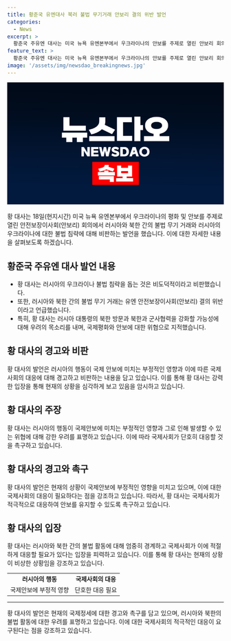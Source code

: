```yaml
---
title: 황준국 유엔대사 북러 불법 무기거래 안보리 결의 위반 발언
categories:
  - News
excerpt: >
  황준국 주유엔 대사는 미국 뉴욕 유엔본부에서 우크라이나의 안보를 주제로 열린 안보리 회의에서 러시아의 북한과의 불법무기거래와 러시아의 우크라이나 침략을 비난했다. 그는 러시아 대통령의 북한 방문과 러시아의 북한과의 군사협력 가능성에 대해 우려를 표명하고, 관련된 국제안보 우려를 강조했다. 또한, 러시아의 안보리 제재 결의 이행 감시 위원회 활동 거부에 대해 비판하며 국제사회의 단호한 대응을 촉구했다.
feature_text: >
  황준국 주유엔 대사는 미국 뉴욕 유엔본부에서 우크라이나의 안보를 주제로 열린 안보리 회의에서 러시아의 북한과의 불법무기거래와 러시아의 우크라이나 침략을 비난했다. 그는 러시아 대통령의 북한 방문과 러시아의 북한과의 군사협력 가능성에 대해 우려를 표명하고, 관련된 국제안보 우려를 강조했다. 또한, 러시아의 안보리 제재 결의 이행 감시 위원회 활동 거부에 대해 비판하며 국제사회의 단호한 대응을 촉구했다.
image: '/assets/img/newsdao_breakingnews.jpg'
---
```


<p><img src="/assets/img/newsdao_breakingnews.jpg" alt="koreaapp 속보" /></p>

<p data-ke-size="size16">황 대사는 18일(현지시간) 미국 뉴욕 유엔본부에서 우크라이나의 평화 및 안보를 주제로 열린 안전보장이사회(안보리) 회의에서 러시아와 북한 간의 불법 무기 거래와 러시아의 우크라이나에 대한 불법 침략에 대해 비판하는 발언을 했습니다. 이에 대한 자세한 내용을 살펴보도록 하겠습니다.</p>

<h2 data-ke-size="size26">황준국 주유엔 대사 발언 내용</h2>

<ul>
    <li>황 대사는 러시아의 우크라이나 불법 침략을 돕는 것은 비도덕적이라고 비판했습니다.</li>
    <li>또한, 러시아와 북한 간의 불법 무기 거래는 유엔 안전보장이사회(안보리) 결의 위반이라고 언급했습니다.</li>
    <li>특히, 황 대사는 러시아 대통령의 북한 방문과 북한과 군사협력을 강화할 가능성에 대해 우려의 목소리를 내며, 국제평화와 안보에 대한 위협으로 지적했습니다.</li>
</ul>

<h2 data-ke-size="size26">황 대사의 경고와 비판</h2>

<p data-ke-size="size16">황 대사의 발언은 러시아의 행동이 국제 안보에 미치는 부정적인 영향과 이에 따른 국제사회의 대응에 대해 경고하고 비판하는 내용을 담고 있습니다. 이를 통해 황 대사는 강력한 입장을 통해 현재의 상황을 심각하게 보고 있음을 암시하고 있습니다.</p>

<h2 data-ke-size="size26">황 대사의 주장</h2>

<p data-ke-size="size16">황 대사는 러시아의 행동이 국제안보에 미치는 부정적인 영향과 그로 인해 발생할 수 있는 위협에 대해 강한 우려를 표명하고 있습니다. 이에 따라 국제사회가 단호히 대응할 것을 촉구하고 있습니다.</p>

<h2 data-ke-size="size26">황 대사의 경고와 촉구</h2>

<p data-ke-size="size16">황 대사의 발언은 현재의 상황이 국제안보에 부정적인 영향을 미치고 있으며, 이에 대한 국제사회의 대응이 필요하다는 점을 강조하고 있습니다. 따라서, 황 대사는 국제사회가 적극적으로 대응하여 안보를 유지할 수 있도록 촉구하고 있습니다.</p>

<h2 data-ke-size="size26">황 대사의 입장</h2>

<p data-ke-size="size16">황 대사는 러시아와 북한 간의 불법 활동에 대해 엄중히 경계하고 국제사회가 이에 적절하게 대응할 필요가 있다는 입장을 피력하고 있습니다. 이를 통해 황 대사는 현재의 상황이 비상한 상황임을 강조하고 있습니다.</p>

<table>
    <tr>
        <td style="text-align: center; height: 17px;"><b>러시아의 행동</b></td>
        <td style="text-align: center; height: 17px;"><b>국제사회의 대응</b></td>
    </tr>
    <tr>
        <td style="text-align: center; height: 17px;">국제안보에 부정적 영향</td>
        <td style="text-align: center; height: 17px;">단호한 대응 필요</td>
    </tr>
</table>

<hr>

<p data-ke-size="size16">황 대사의 발언은 현재의 국제정세에 대한 경고와 촉구를 담고 있으며, 러시아와 북한의 불법 활동에 대한 우려를 표명하고 있습니다. 이에 대한 국제사회의 적극적인 대응이 요구된다는 점을 강조하고 있습니다.</p>

